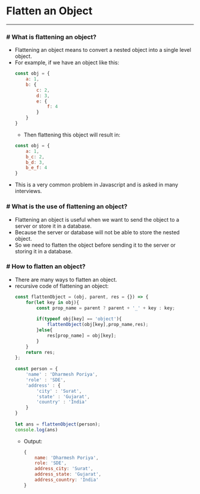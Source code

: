 # Flatten an Object

---

### # What is flattening an object?
- Flattening an object means to convert a nested object into a single level object.
- For example, if we have an object like this:
    ```javascript
    const obj = {
        a: 1,
        b: {
            c: 2,
            d: 3,
            e: {
                f: 4
            }
        }
    }
    ```
    - Then flattening this object will result in:
    ```javascript
    const obj = {
        a: 1,
        b_c: 2,
        b_d: 3,
        b_e_f: 4
    }
    ```
- This is a very common problem in Javascript and is asked in many interviews.

### # What is the use of flattening an object?
- Flattening an object is useful when we want to send the object to a server or store it in a database.
- Because the server or database will not be able to store the nested object.
- So we need to flatten the object before sending it to the server or storing it in a database.

### # How to flatten an object?
- There are many ways to flatten an object.
- recursive code of flattening an object:
    ```javascript
    const flattenObject = (obj, parent, res = {}) => {
        for(let key in obj){
            const prop_name = parent ? parent + '_' + key : key;
            
            if(typeof obj[key] == 'object'){
                flattenObject(obj[key],prop_name,res);
            }else{
                res[prop_name] = obj[key];
            }
        }
        return res;
    };
        
    const person = {
        'name' : 'Dharmesh Poriya',
        'role' : 'SDE',
        'address' : {
            'city' : 'Surat',
            'state' : 'Gujarat',
            'country' : 'India'
        }
    }
        
    let ans = flattenObject(person);
    console.log(ans)
    ```
    - Output:
        ```javascript
        {
            name: 'Dharmesh Poriya',
            role: 'SDE',
            address_city: 'Surat',
            address_state: 'Gujarat',
            address_country: 'India'
        }
        ```
